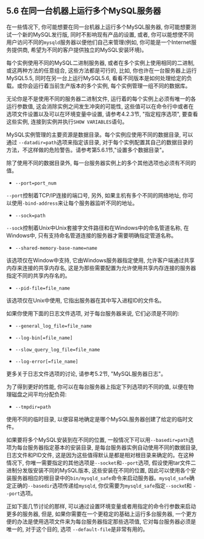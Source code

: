 ## 5.6 在同一台机器上运行多个MySQL服务器

在一些情况下, 你可能想要在同一台机器上运行多个MySQL服务器, 你可能想要测试一个新的MySQL发行版, 同时不影响现有产品的设置, 或者, 你可以能想使不同用户访问不同的`mysqld`服务器以便他们自己来管理(例如, 你可能是一个Internet服务提供商, 希望为不同的客户提供独立的MySQL安装环境)。

每个实例使用不同的MySQL二进制服务器, 或者在多个实例上使用相同的二进制, 或这两种方法的任意组合, 这些方法都是可行的, 比如, 你也许在一台服务器上运行MySQL5.5, 同时在另一台上运行MySQL5.6, 看看不同版本是如何处理给定的负载。或你会运行着当前生产版本的多个实例, 每个实例管理一组不同的数据库。

无论你是不是使用不同的服务器二进制文件, 运行着的每个实例上必须有唯一的各运行参数值, 这会消除实例之间发生冲突的可能性, 这些值可以在命令行中或者在选项文件设置以及可以在环境变量中设置, 请参考4.2.3节, "指定程序选项", 要查看这些实例, 连接到实例并执行`SHOW VARIABLES`语句。

MySQL实例管理的主要资源是数据目录。每个实例应使用不同的数据目录, 可以通过 `--datadir=path`选项来指定该目录, 对于每个实例配置其自己的数据目录的方法，不这样做的危险警告。请参考第5.6.1节,"设置多个数据目录"。

除了使用不同的数据目录外, 每一台服务器实例上的多个其他选项也必须有不同的值。

* `--port=port_num`

`--port`控制着TCP/IP连接的端口号, 另外, 如果主机有多个不同的网络地址, 你可以使用`-bind-address`来让每个服务器监听不同的地址。

* `--sock=path`
 
`--sock`控制着Unix中Unix套接字文件路径和在Windows中的命名管道名称, 在Windows中, 只有支持命名管道连接的服务器才需要明确指定管道名称。

* `--shared-memory-base-name=name`

该选项仅在Window中支持, 它由Windows服务器指定使用, 允许客户端通过共享内存来连接的共享内存名, 这是为那些需要配置为允许使用共享内存连接的服务器指定不同的共享内存名的。

* `--pid-file=file_name`

该选项仅在Unix中使用, 它指出服务器在其中写入进程ID的文件名。

如果你使用下面的日志文件选项, 对于每台服务器来说, 它们必须是不同的:

* `--general_log_file=file_name`

* `--log-bin[=file_name]`
 
* `--slow_query_log_file=file_name`
 
* `--log-error[=file_name]`

更多关于日志文件选项的讨论, 请参考5.2节, "MySQL服务器日志"。

为了得到更好的性能, 你可以在每台服务器上指定下列选项的不同的值, 以便在物理磁盘之间平均分配负荷:

* `--tmpdir=path`

使用不同的临时目录, 以便容易地确定是哪个MySQL服务器创建了给定的临时文件。

如果要将多个MySQL安装到在不同的位置, 一般情况下可以用`--basedir=path`选项为每台服务器指定基本的安装目录, 是每台服务器实例自动使用不同的数据目录, 日志文件和PID文件, 这是因为这些值得默认是都是相对根目录来确定的。在这种情况下, 你唯一需要指定的其他选项是`--socket`和`--port`选项, 假设使用tar文件二进制分发版安装不同的MySQL版本, 这些安装在不同的位置, 因此可以使用各个安装服务器相应的根目录中的`bin/mysqld_safe`命令来启动服务器。`mysqld_safe`确定正确的`--basedir`选项传递给`mysqld`, 你仅需要为`mysqld_safe`指定`--socke`t和 `--port`选项。

正如下面几节讨论的那样, 可以通过设置环境变量或者用指定的命令行参数来启动更多的服务器, 但是, 如果你需要在一个更稳定的基础上运行多台服务器, 一个更方便的办法是使用选项文件来为每台服务器指定那些选项值, 它对每台服务器必须是唯一的, 对于这个目的, 选项 `--default-file`是非常有用的。

